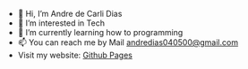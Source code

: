 - 👋 Hi, I’m Andre de Carli Dias
- 👀 I’m interested in Tech
- 🌱 I’m currently learning how to programming
- 📫 You can reach me by Mail andredias040500@gmail.com
- Visit my website: [Github Pages](https://andredias20.github.io/)
